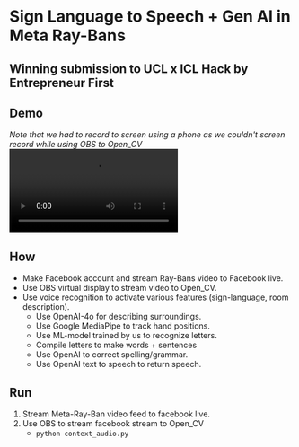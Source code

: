 # Sign Language to Speech + Gen AI in Meta Ray-Bans

## Winning submission to UCL x ICL Hack by Entrepreneur First

## Demo

_Note that we had to record to screen using a phone as we couldn't screen record while using OBS to Open_CV_
![demo](./assest/demo.mp4)

## How

- Make Facebook account and stream Ray-Bans video to Facebook live.
- Use OBS virtual display to stream video to Open_CV.
- Use voice recognition to activate various features (sign-language, room description).
  - Use OpenAI-4o for describing surroundings.
  - Use Google MediaPipe to track hand positions.
  - Use ML-model trained by us to recognize letters.
  - Compile letters to make words + sentences
  - Use OpenAI to correct spelling/grammar.
  - Use OpenAI text to speech to return speech.

## Run

1. Stream Meta-Ray-Ban video feed to facebook live.
2. Use OBS to stream facebook stream to Open_CV
   - `python context_audio.py`
